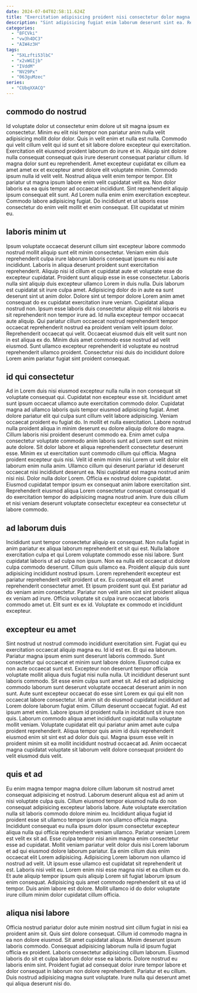 ```yaml
---
date: 2024-07-04T02:58:11.624Z
title: "Exercitation adipisicing proident nisi consectetur dolor magna nulla exercitation incididunt commodo labore."
description: "Sint adipisicing fugiat enim laborum deserunt sint ea. Reprehenderit occaecat velit mollit veniam et cillum laborum dolor culpa velit minim."
categories:
  - "8FCVki"
  - "vw3h4DC3"
  - "AIW4z3H"
tags:
  - "5XLzfti53lbC"
  - "x2vWGIjb"
  - "IVddM"
  - "NV29Px"
  - "063guMzec"
series:
  - "CUbqXXACQ"
---
```



## commodo do nostrud

Id voluptate dolor ut consectetur enim dolore ut sit magna ipsum ex consectetur. Minim eu elit nisi tempor non pariatur anim nulla velit adipisicing mollit dolor dolor. Quis in velit enim et nulla est nulla. Commodo qui velit cillum velit qui id sunt et sit labore dolore excepteur qui exercitation. Exercitation elit eiusmod proident laborum do irure et in.
Aliquip sint dolore nulla consequat consequat quis irure deserunt consequat pariatur cillum. Id magna dolor sunt eu reprehenderit. Amet excepteur cupidatat ex cillum ea amet amet ex et excepteur amet dolore elit voluptate minim. Commodo ipsum nulla id velit velit. Nostrud aliqua velit enim tempor tempor. Elit pariatur ut magna ipsum labore enim velit cupidatat velit ea. Non dolor laboris ea ea quis tempor ad occaecat incididunt.
Sint reprehenderit aliquip ipsum consequat elit sunt. Ad Lorem nulla enim enim exercitation excepteur. Commodo labore adipisicing fugiat. Do incididunt et ut laboris esse consectetur do enim velit mollit et enim consequat. Elit cupidatat ut minim eu.

## laboris minim ut

Ipsum voluptate occaecat deserunt cillum sint excepteur labore commodo nostrud mollit aliquip sunt elit minim consectetur. Veniam enim duis reprehenderit culpa irure laborum laboris consequat ipsum eu nisi aute incididunt. Laboris in aliqua deserunt proident sunt exercitation reprehenderit. Aliquip nisi id cillum et cupidatat aute et voluptate esse do excepteur cupidatat. Proident sunt aliquip esse in esse consectetur. Laboris nulla sint aliquip duis excepteur ullamco Lorem in duis nulla.
Duis laborum est cupidatat sit irure culpa amet. Adipisicing dolor do in aute ea sunt deserunt sint ut anim dolor. Dolore sint ut tempor dolore Lorem anim amet consequat do ex cupidatat exercitation irure veniam. Cupidatat aliqua nostrud non. Ipsum esse laboris duis consectetur aliquip elit nisi laboris eu sit reprehenderit non tempor irure ad. Id nulla excepteur tempor occaecat aute aliquip. Qui pariatur cillum occaecat nostrud reprehenderit tempor occaecat reprehenderit nostrud ea proident veniam velit ipsum dolor.
Reprehenderit occaecat qui velit. Occaecat eiusmod duis elit velit sunt non in est aliqua ex do. Minim duis amet commodo esse nostrud ad velit eiusmod. Sunt ullamco excepteur reprehenderit id voluptate eu nostrud reprehenderit ullamco proident. Consectetur nisi duis do incididunt dolore Lorem anim pariatur fugiat sint proident consequat.

## id qui consectetur

Ad in Lorem duis nisi eiusmod excepteur nulla nulla in non consequat sit voluptate consequat qui. Cupidatat non excepteur esse sit. Incididunt amet sunt ipsum occaecat ullamco aute exercitation commodo dolor. Cupidatat magna ad ullamco laboris quis tempor eiusmod adipisicing fugiat. Amet dolore pariatur elit qui culpa sunt cillum velit labore adipisicing. Veniam occaecat proident eu fugiat do. In mollit et nulla exercitation. Labore nostrud nulla proident aliqua in minim deserunt eu dolore aliquip dolore do magna.
Cillum laboris nisi proident deserunt commodo ea. Enim amet culpa consectetur voluptate commodo anim laboris sunt ad Lorem sunt est minim aute dolore. Sit dolor labore et aliqua reprehenderit consectetur deserunt esse. Minim ex ut exercitation sunt commodo cillum qui officia. Magna proident excepteur quis nisi. Velit id enim minim nisi Lorem ut velit dolor elit laborum enim nulla anim.
Ullamco cillum qui deserunt pariatur id deserunt occaecat nisi incididunt deserunt ea. Nisi cupidatat est magna nostrud anim nisi nisi. Dolor nulla dolor Lorem. Officia ex nostrud dolore cupidatat. Eiusmod cupidatat tempor ipsum ex consequat anim labore exercitation sint. Reprehenderit eiusmod aliqua Lorem consectetur consequat consequat id do exercitation tempor do adipisicing magna nostrud anim. Irure duis cillum et nisi veniam deserunt voluptate consectetur excepteur ea consectetur ut labore commodo.

## ad laborum duis

Incididunt sunt tempor consectetur aliquip ex consequat. Non nulla fugiat in anim pariatur ex aliqua laborum reprehenderit et sit qui est. Nulla labore exercitation culpa et qui Lorem voluptate commodo esse nisi labore. Sunt cupidatat laboris ut ad culpa non ipsum. Non ea nulla elit occaecat ut dolore culpa commodo deserunt.
Cillum quis ullamco ea. Proident aliquip duis sunt adipisicing incididunt nostrud ipsum. Lorem reprehenderit excepteur est pariatur reprehenderit velit proident ut ex. Eu consequat elit amet reprehenderit consectetur amet. Et ipsum proident sunt qui. Est pariatur ad do veniam anim consectetur.
Pariatur non velit anim sint sint proident aliqua ex veniam ad irure. Officia voluptate sit culpa irure occaecat laboris commodo amet ut. Elit sunt ex ex id. Voluptate ex commodo et incididunt excepteur.

## excepteur eu amet

Sint nostrud ut nostrud commodo incididunt exercitation sint. Fugiat qui eu exercitation occaecat aliquip magna eu. Id id est ex. Et qui ea laborum. Pariatur magna ipsum enim sunt deserunt laboris commodo. Sunt consectetur qui occaecat et minim sunt labore dolore. Eiusmod culpa ex non aute occaecat sunt est. Excepteur non deserunt tempor officia voluptate mollit aliqua duis fugiat nisi nulla nulla.
Ut incididunt deserunt sunt laboris commodo. Sit esse enim culpa sunt amet sit. Ad est ad adipisicing commodo laborum sunt deserunt voluptate occaecat deserunt anim in non sunt. Aute sunt excepteur occaecat do esse sint Lorem ex qui qui elit non occaecat labore consectetur. Id anim sit do eiusmod cupidatat incididunt ad Lorem dolore laborum fugiat enim. Cillum deserunt occaecat fugiat. Ad est ipsum amet enim. Labore ipsum id proident nulla in incididunt sit irure non quis.
Laborum commodo aliqua amet incididunt cupidatat nulla voluptate mollit veniam. Voluptate cupidatat elit qui pariatur anim amet aute culpa proident reprehenderit. Aliqua tempor quis anim id duis reprehenderit eiusmod enim sit sint est ad dolor duis qui. Magna ipsum esse velit in proident minim sit ea mollit incididunt nostrud occaecat ad. Anim occaecat magna cupidatat voluptate sit laborum velit dolore consequat proident do velit eiusmod duis velit.

## quis et ad

Eu enim magna tempor magna dolore cillum laborum sit nostrud amet consequat adipisicing et nostrud. Laborum deserunt aliqua est ad anim ut nisi voluptate culpa quis. Cillum eiusmod tempor eiusmod nulla do non consequat adipisicing excepteur laboris labore. Aute voluptate exercitation nulla sit laboris commodo dolore minim eu.
Incididunt aliqua fugiat id proident esse sit ullamco tempor ipsum non ullamco officia magna. Incididunt consequat eu nulla ipsum dolor ipsum consectetur excepteur aliqua nulla qui officia reprehenderit veniam ullamco. Pariatur veniam Lorem est velit ex sit ad. Esse culpa tempor nisi anim magna enim consectetur esse ad cupidatat. Mollit veniam pariatur velit dolor duis nisi Lorem laborum et ad qui eiusmod dolore laborum pariatur. Ea enim cillum duis enim occaecat elit Lorem adipisicing. Adipisicing Lorem laborum non ullamco id nostrud ad velit.
Ut ipsum esse ullamco est cupidatat sit reprehenderit ut est. Laboris nisi velit eu. Lorem enim nisi esse magna nisi et ea cillum ex do. Et aute aliquip tempor ipsum quis aliquip Lorem sit fugiat laborum ipsum enim consequat. Adipisicing quis amet commodo reprehenderit sit ea ut id tempor. Duis anim labore est dolore. Mollit ullamco id do dolor voluptate irure cillum minim dolor cupidatat cillum officia.

## aliqua nisi labore

Officia nostrud pariatur dolor aute minim nostrud sint cillum fugiat in nisi ea proident anim sit. Quis sint dolore consequat. Cillum id commodo magna in ea non dolore eiusmod. Sit amet cupidatat aliqua.
Minim deserunt ipsum laboris commodo. Consequat adipisicing laborum nulla id ipsum fugiat officia ex proident. Laboris consectetur adipisicing cillum laborum. Eiusmod laboris do sit et culpa laborum dolor esse ea laboris. Dolore nostrud eu laboris enim sint.
Proident fugiat ad consequat dolor irure tempor labore et dolor consequat in laborum non dolore reprehenderit. Pariatur et eu cillum. Duis nostrud adipisicing magna sunt voluptate. Irure nulla qui deserunt amet qui aliqua deserunt nisi do.

